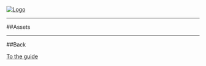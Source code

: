 [![Logo]({{{rel_path}}}images/logo.png)]({{{rel_path}}}index.html#guide)

---

##Assets


---

##Back

[To the guide]({{{rel_path}}}index.html#guide)

<br/><br/><br/>
<br/><br/><br/>